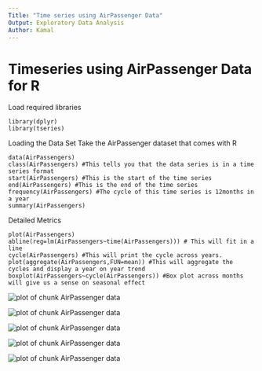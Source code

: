 ```yaml
---
Title: "Time series using AirPassenger Data"
Output: Exploratory Data Analysis
Author: Kamal
---
```


# Timeseries using AirPassenger Data for R

Load required libraries
```
library(dplyr)
library(tseries)
```

Loading the Data Set
Take the AirPassenger dataset that comes with R
```
data(AirPassengers)
class(AirPassengers) #This tells you that the data series is in a time series format
start(AirPassengers) #This is the start of the time series
end(AirPassengers) #This is the end of the time series
frequency(AirPassengers) #The cycle of this time series is 12months in a year
summary(AirPassengers)
```

Detailed Metrics
```
plot(AirPassengers)
abline(reg=lm(AirPassengers~time(AirPassengers))) # This will fit in a line
cycle(AirPassengers) #This will print the cycle across years.
plot(aggregate(AirPassengers,FUN=mean)) #This will aggregate the cycles and display a year on year trend
boxplot(AirPassengers~cycle(AirPassengers)) #Box plot across months will give us a sense on seasonal effect
```
![plot of chunk AirPassenger data](/figures/Timeseries_AirPassenger1.PNG)

![plot of chunk AirPassenger data](/figures/Timeseries_AirPassenger2.PNG)

![plot of chunk AirPassenger data](/figures/Timeseries_AirPassenger3.PNG)

![plot of chunk AirPassenger data](/figures/Timeseries_AirPassenger4.PNG)

![plot of chunk AirPassenger data](/figures/Timeseries_AirPassenger5.PNG)
